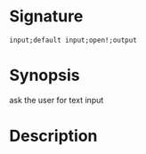 # Signature
```vikid-signature
input;default input;open!;output
```

# Synopsis
ask the user for text input

# Description
